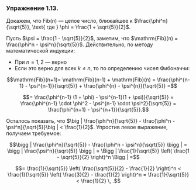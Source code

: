 ### Упражнение 1.13.
Докажем, что $\mathrm{Fib}(n)$ &mdash; целое число, ближайшее к $\frac{\phi^n}{\sqrt{5}}, \text{ где } \phi = \frac{1 + \sqrt{5}}{2}$. 

Пусть $\psi = \frac{1 - \sqrt{5}}{2}$, заметим, что $\mathrm{Fib}(n) = \frac{\phi^n - \psi^n}{\sqrt{5}}$. Действительно, по методу математической индукции:
* При $n = 1, 2$ &mdash; верно
* Если это верно для всех $k \leqslant n$, то по определению чисел Фибоначчи:
```math
\mathrm{Fib}(n+1)= \mathrm{Fib}(n-1) + \mathrm{Fib}(n) = \frac{\phi^{n-1} - \psi^{n-1}}{\sqrt{5}} + \frac{\phi^{n} - \psi^{n}}{\sqrt{5}} =
```
```math
= \frac{\phi^{n-1} (1 + \phi) - \psi^{n-1}(1 + \psi)}{\sqrt{5}} =
\frac{\phi^{n-1} \cdot \phi^2 - \psi^{n-1} \cdot \psi^2}{\sqrt{5}} = \frac{\phi^{n+1} - \psi^{n+1}}{\sqrt{5}}.
```
Осталось показать, что $\big | \frac{\phi^n}{\sqrt{5}} - \frac{\phi^n - \psi^n}{\sqrt{5}}\big | < \frac{1}{2}$.
Упростив левое выражение, получаем требуемое:
```math
\bigg | \frac{\phi^n}{\sqrt{5}} - \frac{\phi^n - \psi^n}{\sqrt{5}} \bigg | = \bigg | \frac{\psi^n}{\sqrt{5}} \bigg |
 = \Bigg | \frac{1}{\sqrt{5}} \left( \frac{1 - \sqrt{5}}{2} \right)^n \Bigg | =
``` 
```math
= \frac{1}{\sqrt{5}} \left( \frac{\sqrt{5}}{2} - \frac{1}{2} \right)^n < \frac{1}{\sqrt{5}} \left( \frac{3}{2} - \frac{1}{2} \right)^n = \frac{1}{\sqrt{5}} < \frac{1}{2} \, .
``` 